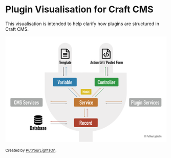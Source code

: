 # Plugin Visualisation for Craft CMS

This visualisation is intended to help clarify how plugins are structured in Craft CMS.

![Craft Plugin Visualisation](./craft-plugin.svg)

<small>Created by [PutYourLightsOn](https://putyourlightson.com/).</small>